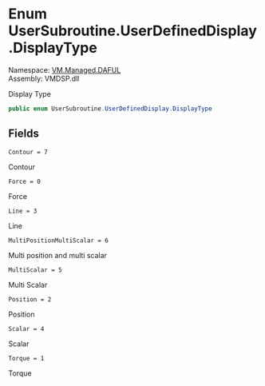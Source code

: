 # Enum UserSubroutine.UserDefinedDisplay.DisplayType

Namespace: [VM.Managed.DAFUL](VM.Managed.DAFUL.md)  
Assembly: VMDSP.dll  

Display Type

```csharp
public enum UserSubroutine.UserDefinedDisplay.DisplayType
```

## Fields

`Contour = 7` 

Contour



`Force = 0` 

Force



`Line = 3` 

Line



`MultiPositionMultiScalar = 6` 

Multi position and multi scalar



`MultiScalar = 5` 

Multi Scalar



`Position = 2` 

Position



`Scalar = 4` 

Scalar



`Torque = 1` 

Torque




